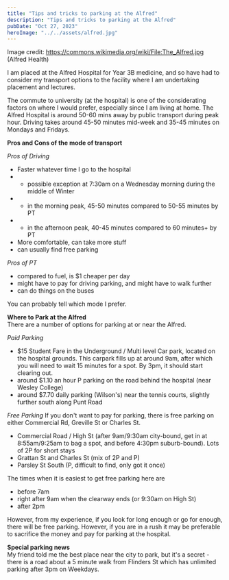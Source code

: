```yaml
---
title: "Tips and tricks to parking at the Alfred"
description: "Tips and tricks to parking at the Alfred"
pubDate: "Oct 27, 2023"
heroImage: "../../assets/alfred.jpg"
---
```


Image credit: https://commons.wikimedia.org/wiki/File:The_Alfred.jpg (Alfred Health)



I am placed at the Alfred Hospital for Year 3B medicine, and so have had to consider my transport options to the facility where I am undertaking placement and lectures.

The commute to university (at the hospital) is one of the considerating factors on where I would prefer, especially since I am living at home. The Alfred Hospital is around 50-60 mins away by public transport during peak hour. Driving takes around 45-50 minutes mid-week and 35-45 minutes on Mondays and Fridays.

**Pros and Cons of the mode of transport**  

_Pros of Driving_
- Faster whatever time I go to the hospital
- - possible exception at 7:30am on a Wednesday morning during the middle of Winter
- - in the morning peak, 45-50 minutes compared to 50-55 minutes by PT
- - in the afternoon peak, 40-45 minutes compared to 60 minutes+ by PT 
- More comfortable, can take more stuff
- can usually find free parking

_Pros of PT_
- compared to fuel, is $1 cheaper per day
- might have to pay for driving parking, and might have to walk further
- can do things on the buses

You can probably tell which mode I prefer.

**Where to Park at the Alfred**  
There are a number of options for parking at or near the Alfred.

*Paid Parking*
- $15 Student Fare in the Underground / Multi level Car park, located on the hospital grounds. This carpark fills up at around 9am, after which you will need to wait 15 minutes for a spot. By 3pm, it should start clearing out.
- around $1.10 an hour P parking on the road behind the hospital (near Wesley College)
- around $7.70 daily parking (Wilson's) near the tennis courts, slightly further south along Punt Road

*Free Parking*
If you don't want to pay for parking, there is free parking on either Commercial Rd, Greville St or Charles St.
- Commercial Road / High St (after 9am/9:30am city-bound, get in at 8:55am/9:25am to bag a spot, and before 4:30pm suburb-bound). Lots of 2P for short stays
- Grattan St and Charles St (mix of 2P and P)
- Parsley St South (P, difficult to find, only got it once)

The times when it is easiest to get free parking here are
- before 7am
- right after 9am when the clearway ends (or 9:30am on High St)
- after 2pm

However, from my experience, if you look for long enough or go for enough, there will be free parking. However, if you are in a rush it may be preferable to sacrifice the money and pay for parking at the hospital.

**Special parking news**  
My friend told me the best place near the city to park, but it's a secret - there is a road about a 5 minute walk from Flinders St which has unlimited parking after 3pm on Weekdays.